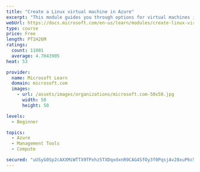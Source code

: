 ```yaml
---
title: "Create a Linux virtual machine in Azure"
excerpt: "This module guides you through options for virtual machines in Azure, creating and connecting a Linux virtual machine, and configuring your network settings."
webUrl: https://docs.microsoft.com/en-us/learn/modules/create-linux-virtual-machine-in-azure/
type: course
price: Free
length: PT1H26M
ratings:
  count: 11001
  average: 4.7043905
heat: 53

provider:
  name: Microsoft Learn
  domain: microsoft.com
  images:
    - url: /assets/images/organizations/microsoft.com-50x50.jpg
      width: 50
      height: 50

levels:
  - Beginner

topics:
  - Azure
  - Management Tools
  - Compute

secured: "uUSyG0Sp2cAXXMiWTTX9TPxhz5TXDqxdxnR9CAG4SfOy3f0PqsjAv28xuP6c5rJYOVabaayPE0EbGL/+70rmJcZohMwzQDYCXIRkKRDMFgUt+2hrbG0Q3FT1TBPmkSfRh/NQjBI2ynjsiY+rKgit6fsJPxfnXxFINYjTcmKyy3H5xaD2kOk1NSbgwSSo74sz3hRXJN/10sK+i7UzjQRhhjtNgIFdRa02edbWA9H4MLe4S0dzzWLG3A+wVYE0774il+Qmb84hFTjvOVEr6nd3yvHBuJp04PjIYPoHEPqX5+hiTYZLjVshihwMczA6apXUfW3X63+rqpDyJazSUePWh+p7Q/0cx9DtebDJTnZHRLoxqXEFHAmjiwny7Hy8LaK0BwbOVqdYmpLLa3Z1xn+A1flXKSMdeFXw3qBryULAUcE=;vFsv4h0psesIz7ZdEuk49A=="
---
```


